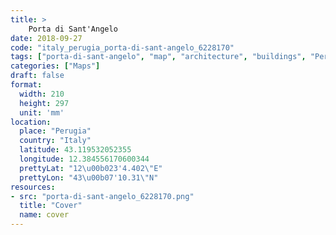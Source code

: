 ```yaml
---
title: > 
    Porta di Sant'Angelo
date: 2018-09-27
code: "italy_perugia_porta-di-sant-angelo_6228170"
tags: ["porta-di-sant-angelo", "map", "architecture", "buildings", "Perugia", "Italy"]
categories: ["Maps"]
draft: false
format:
  width: 210
  height: 297
  unit: 'mm'
location:
  place: "Perugia"
  country: "Italy"
  latitude: 43.119532052355
  longitude: 12.384556170600344
  prettyLat: "12\u00b023'4.402\"E"
  prettyLon: "43\u00b07'10.31\"N"
resources:
- src: "porta-di-sant-angelo_6228170.png"
  title: "Cover"
  name: cover
---
```

